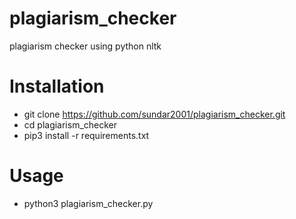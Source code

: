 # plagiarism_checker
plagiarism checker using python nltk

# Installation
- git clone https://github.com/sundar2001/plagiarism_checker.git
- cd plagiarism_checker
- pip3 install -r requirements.txt

# Usage
- python3 plagiarism_checker.py

